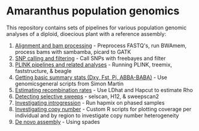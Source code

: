 # Amaranthus population genomics

This repository contains sets of pipelines for various population genomic analyses of a diploid, dioecious plant with a reference assembly:

1. [Alignment and bam processing](https://github.com/jkreinz/Amaranthus-population-genomics/tree/master/aligning_bamprocessing/) - Preprocess FASTQ's, run BWAmem, process bams with sambamba, picard to GATK
2. [SNP calling and filtering](https://github.com/jkreinz/Amaranthus-population-genomics/tree/master/snp_calling_filtering/) - Call SNPs with freebayes and filter
3. [PLINK pipelines and related analyses](https://github.com/jkreinz/Amaranthus-population-genomics/tree/master/PLINK%20universe/) - Running PLINK, treemix, faststructure, & beagle
4. [Getting basic summary stats (Dxy, Fst, Pi, ABBA-BABA)](https://github.com/jkreinz/Amaranthus-population-genomics/tree/master/genomics_general_ABBABABA_summarystats/) - Use genomicsgeneral scripts from Simon Martin
5. [Estimating recombination rates](https://github.com/jkreinz/Amaranthus-population-genomics/tree/master/estimate_populationRecombination/) - Use LDhat and Hapcut to estimate Rho
5. [Detecting selective sweeps](https://github.com/jkreinz/Amaranthus-population-genomics/tree/master/sweep_analyses/) - selscan, H12, & sweepscan2
6. [Investigating introgression](https://github.com/jkreinz/Amaranthus-population-genomics/tree/master/Hapmix/) - Run hapmix on phased samples
7. [Investigating copy number](https://github.com/jkreinz/Amaranthus-population-genomics/tree/master/coverage_copynum_investigations/) - Custom R scripts for plotting coverage per individual and by region to investigate copy number heterogeneity
8. [De novo assembly](https://github.com/jkreinz/Amaranthus-population-genomics/tree/master/denovo_assembly/) - Using spades



